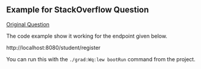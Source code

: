 ## Example for StackOverflow Question


[Original Question](https://stackoverflow.com/questions/77773332/the-spring-web-isnt-working-student-register-html)


The code example show it working for the endpoint given below.

http://localhost:8080/student/register


You can run this with the `./grad:Wq:lew bootRun` command from the project.